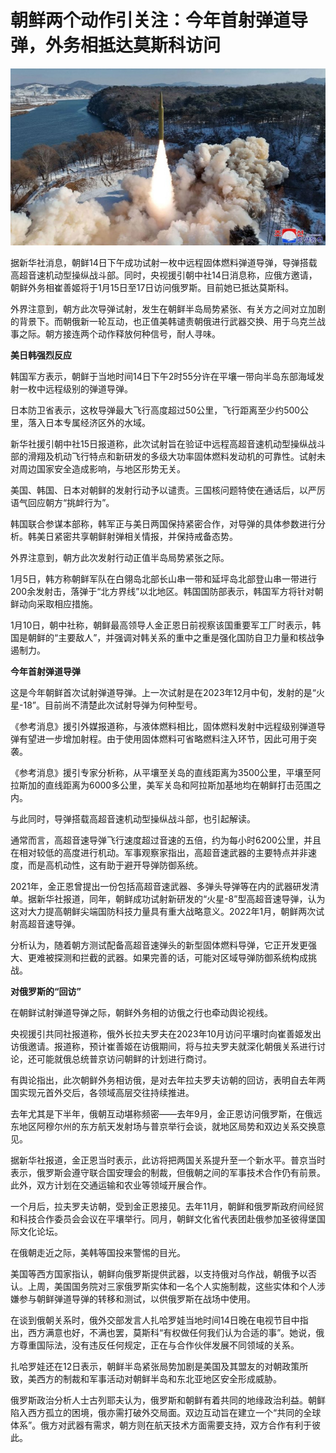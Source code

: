 # 朝鲜两个动作引关注：今年首射弹道导弹，外务相抵达莫斯科访问

![31230cf82a13b5c98f83fd5f89bc4a1a.jpg](https://raw.githubusercontent.com/qqhsx/qqnews_image/main/2024/01/15/朝鲜两个动作引关注：今年首射弹道导弹，外务相抵达莫斯科访问/31230cf82a13b5c98f83fd5f89bc4a1a.jpg)

据新华社消息，朝鲜14日下午成功试射一枚中远程固体燃料弹道导弹，导弹搭载高超音速机动型操纵战斗部。同时，央视援引朝中社14日消息称，应俄方邀请，朝鲜外务相崔善姬将于1月15日至17日访问俄罗斯。目前她已抵达莫斯科。

外界注意到，朝方此次导弹试射，发生在朝鲜半岛局势紧张、有关方之间对立加剧的背景下。而朝俄新一轮互动，也正值美韩谴责朝俄进行武器交换、用于乌克兰战事之际。朝方接连两个动作释放何种信号，耐人寻味。

**美日韩强烈反应**

韩国军方表示，朝鲜于当地时间14日下午2时55分许在平壤一带向半岛东部海域发射一枚中远程级别的弹道导弹。

日本防卫省表示，这枚导弹最大飞行高度超过50公里，飞行距离至少约500公里，落入日本专属经济区外的水域。

新华社援引朝中社15日报道称，此次试射旨在验证中远程高超音速机动型操纵战斗部的滑翔及机动飞行特点和新研发的多级大功率固体燃料发动机的可靠性。试射未对周边国家安全造成影响，与地区形势无关。

美国、韩国、日本对朝鲜的发射行动予以谴责。三国核问题特使在通话后，以严厉语气回应朝方“挑衅行为”。

韩国联合参谋本部称，韩军正与美日两国保持紧密合作，对导弹的具体参数进行分析。韩美日紧密共享朝鲜射弹相关情报，并保持戒备态势。

外界注意到，朝方此次发射行动正值半岛局势紧张之际。

1月5日，韩方称朝鲜军队在白翎岛北部长山串一带和延坪岛北部登山串一带进行200余发射击，落弹于“北方界线”以北地区。韩国国防部表示，韩国军方将针对朝鲜动向采取相应措施。

1月10日，朝中社称，朝鲜最高领导人金正恩日前视察该国重要军工厂时表示，韩国是朝鲜的“主要敌人”，并强调对韩关系的重中之重是强化国防自卫力量和核战争遏制力。

**今年首射弹道导弹**

这是今年朝鲜首次试射弹道导弹。上一次试射是在2023年12月中旬，发射的是“火星-18”。目前尚不清楚此次试射导弹为何种型号。

《参考消息》援引外媒报道称，与液体燃料相比，固体燃料发射中远程级别弹道导弹有望进一步增加射程。由于使用固体燃料可省略燃料注入环节，因此可用于突袭。

《参考消息》援引专家分析称，从平壤至关岛的直线距离为3500公里，平壤至阿拉斯加的直线距离为6000多公里，美军关岛和阿拉斯加基地均在朝鲜打击范围之内。

与此同时，导弹搭载高超音速机动型操纵战斗部，也引起解读。

通常而言，高超音速导弹飞行速度超过音速的五倍，约为每小时6200公里，并且在相对较低的高度进行机动。军事观察家指出，高超音速武器的主要特点并非速度，而是高机动性，这有助于避开导弹防御系统。

2021年，金正恩曾提出一份包括高超音速武器、多弹头导弹等在内的武器研发清单。据新华社报道，同年，朝鲜成功试射新研发的“火星-8”型高超音速导弹，认为这对大力提高朝鲜尖端国防科技力量具有重大战略意义。2022年1月，朝鲜两次试射高超音速导弹。

分析认为，随着朝方测试配备高超音速弹头的新型固体燃料导弹，它正开发更强大、更难被探测和拦截的武器。如果完善的话，可能对区域导弹防御系统构成挑战。

**对俄罗斯的“回访”**

在朝鲜试射弹道导弹之际，朝鲜外务相的访俄之行也牵动舆论视线。

央视援引共同社报道称，俄外长拉夫罗夫在2023年10月访问平壤时向崔善姬发出访俄邀请。报道称，预计崔善姬在访俄期间，将与拉夫罗夫就深化朝俄关系进行讨论，还可能就俄总统普京访问朝鲜的计划进行商讨。

有舆论指出，此次朝鲜外务相访俄，是对去年拉夫罗夫访朝的回访，表明自去年两国实现元首外交后，各领域高层交往持续推进。

去年尤其是下半年，俄朝互动堪称频密——去年9月，金正恩访问俄罗斯，在俄远东地区阿穆尔州的东方航天发射场与普京举行会谈，就地区局势和双边关系交换意见。

据新华社报道，金正恩当时表示，此访将把两国关系提升至一个新水平。普京当时表示，俄罗斯会遵守联合国安理会的制裁，但俄朝之间的军事技术合作仍有前景。此外，双方计划在交通运输和农业等领域开展合作。

一个月后，拉夫罗夫访朝，受到金正恩接见。去年11月，朝鲜和俄罗斯政府间经贸和科技合作委员会会议在平壤举行。同月，朝鲜文化省代表团赴俄参加圣彼得堡国际文化论坛。

在俄朝走近之际，美韩等国投来警惕的目光。

美国等西方国家指认，朝鲜向俄罗斯提供武器，以支持俄对乌作战，朝俄予以否认。上周，美国国务院对三家俄罗斯实体和一名个人实施制裁，这些实体和个人涉嫌参与朝鲜弹道导弹的转移和测试，以供俄罗斯在战场中使用。

在谈到俄朝关系时，俄外交部发言人扎哈罗娃当地时间14日晚在电视节目中指出，西方满意也好，不满也罢，莫斯科“有权做任何我们认为合适的事”。她说，俄方尊重国际法，没有违反任何规定，正在与合作伙伴发展不同领域的关系。

扎哈罗娃还在12日表示，朝鲜半岛紧张局势加剧是美国及其盟友的对朝政策所致，美西方的制裁和军事活动对朝鲜半岛和东北亚地区安全形成威胁。

俄罗斯政治分析人士古列耶夫认为，俄罗斯和朝鲜有着共同的地缘政治利益。朝鲜陷入西方孤立的困境，俄亦需打破外交局面。双边互动旨在建立一个“共同的全球体系”。俄方对武器有需求，朝方则在航天技术方面需要支持，双方合作有利于彼此。


